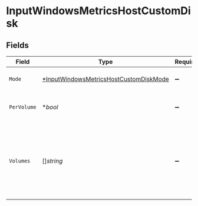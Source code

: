 # InputWindowsMetricsHostCustomDisk


## Fields

| Field                                                                                                                                                  | Type                                                                                                                                                   | Required                                                                                                                                               | Description                                                                                                                                            |
| ------------------------------------------------------------------------------------------------------------------------------------------------------ | ------------------------------------------------------------------------------------------------------------------------------------------------------ | ------------------------------------------------------------------------------------------------------------------------------------------------------ | ------------------------------------------------------------------------------------------------------------------------------------------------------ |
| `Mode`                                                                                                                                                 | [*InputWindowsMetricsHostCustomDiskMode](../../models/shared/inputwindowsmetricshostcustomdiskmode.md)                                                 | :heavy_minus_sign:                                                                                                                                     | Select the level of details for disk metrics                                                                                                           |
| `PerVolume`                                                                                                                                            | **bool*                                                                                                                                                | :heavy_minus_sign:                                                                                                                                     | Generate separate metrics for each volume                                                                                                              |
| `Volumes`                                                                                                                                              | []*string*                                                                                                                                             | :heavy_minus_sign:                                                                                                                                     | Windows volumes to include/exclude. E.g.: C:, !E:, etc. Wildcards and ! (not) operators are supported. All volumes are included if this list is empty. |